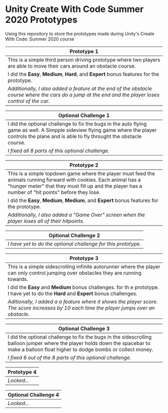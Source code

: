 # Unity Create With Code Summer 2020 Prototypes

Using this repository to store the prototypes made during Unity's Create With Code: Summer 2020 course

Prototype 1 |
----------- |
This is a simple third person driving prototype where two players are able to move their cars around an obstacle course. |
I did the <b>Easy</b>, <b>Medium</b>, <b>Hard</b>, and <b>Expert</b> bonus features for the prototype. |
<i>Additionally, I also added a feature at the end of the obstacle course where the cars do a jump at the end and the player loses control of the car. </i> |

Optional Challenge 1 |
-------------------- |
I did the optional challenge to fix the bugs in the auto flying game as well. A Simpple sideview flying game where the player controls the plane and is able to fly throught the obstacle course. |
<i>I fixed all 8 parts of this optional challenge. </i> |

Prototype 2 |
----------- |
This is a simple topdown game where the player must feed the animals running forward with cookies. Each animal has a "hunger meter" that they must fill up and the player has a number of "hit points" before they lose. |
I did the <b>Easy</b>, <b>Medium</b>, <b>Medium</b>, and <b>Expert</b> bonus features for the prototype. |
<i>Additionally, I also added a "Game Over" screen when the player loses all of their hitpoints. </i> |

Optional Challenge 2 |
-------------------- |
<i>I have yet to do the optional challenge for this prototype. </i> |

Prototype 3 |
----------- |
This is a simple sidescrolling infinite autorunner where the player can only control jumping over obstacles they are running towards. |
I did the <b>Easy</b> and <b>Medium</b> bonus challenges. for th e prototype. I have yet to do the <b>Hard</b> and <b>Expert</b> bonus challenges. |
<i> Aditionally, I added a a feature where it shows the player score. The score increases by 10 each time the player jumps over an obstacle. </i>|

Optional Challenge 3 |
-------------------- |
I did the optional challenge to fix the bugs in the sidescrolling balloon jumper where the player holds down the spacebar to make a balloon float higher to dodge bombs or collect money. |
<i>I fixed 6 out of the 8 parts of this optional challenge. </i> |

Prototype 4 | 
----------- |
<i>Locked... </i> |

Optional Challenge 4 |
-------------------- |
<i>Locked... </i> |